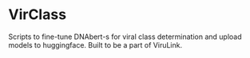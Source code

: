 # VirClass
Scripts to fine-tune DNAbert-s for viral class determination and upload models to huggingface. Built to be a part of ViruLink.

